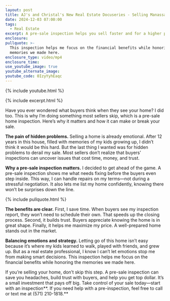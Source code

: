 ```yaml
---
layout: post
title: AJ's and Christal's New Real Estate Docuseries - Selling Manassas - Episode 1
date: 2024-12-03 07:00:00
tags:
  - Real Estate
excerpt: A pre-sale inspection helps you sell faster and for a higher price.
enclosure:
pullquote: >-
  This inspection helps me focus on the financial benefits while honoring the
  memories we made here.
enclosure_type: video/mp4
enclosure_time:
use_youtube_image: true
youtube_alternate_image:
youtube_code: 0IzyYyhEaqc
---
```

{% include youtube.html %}

{% include excerpt.html %}

Have you ever wondered what buyers think when they see your home? I did too. This is why I’m doing something most sellers skip, which is a pre-sale home inspection. Here’s why it matters and how it can make or break your sale.

**The pain of hidden problems.** Selling a home is already emotional. After 12 years in this house, filled with memories of my kids growing up, I didn’t think it would be this hard. But the last thing I wanted was for hidden problems to derail my sale. Most sellers don’t realize that buyers’ inspections can uncover issues that cost time, money, and trust.

**Why a pre-sale inspection matters.** I decided to get ahead of the game. A pre-sale inspection shows me what needs fixing before the buyers even step inside. This way, I can handle repairs on my terms—not during a stressful negotiation. It also lets me list my home confidently, knowing there won’t be surprises down the line.

{% include pullquote.html %}

**The benefits are clear.** First, I save time. When buyers see my inspection report, they won’t need to schedule their own. That speeds up the closing process. Second, it builds trust. Buyers appreciate knowing the home is in great shape. Finally, it helps me maximize my price. A well-prepared home stands out in the market.

**Balancing emotions and strategy.** Letting go of this home isn’t easy because it’s where my kids learned to walk, played with friends, and grew up. But as a real estate professional, I know I can’t let emotions stop me from making smart decisions. This inspection helps me focus on the financial benefits while honoring the memories we made here.

If you’re selling your home, don’t skip this step. A pre-sale inspection can save you headaches, build trust with buyers, and help you get top dollar. It’s a small investment that pays off big. Take control of your sale today—start with an inspection**. If you need help with a pre-inspection, feel free to call or text me at (571) 210-1818.**